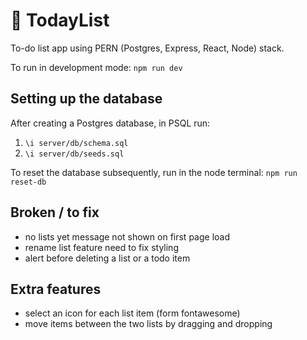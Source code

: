 # 📝 TodayList

To-do list app using PERN (Postgres, Express, React, Node) stack.

To run in development mode: `npm run dev`

## Setting up the database

After creating a Postgres database, in PSQL run:

1. `\i server/db/schema.sql`
2. `\i server/db/seeds.sql`

To reset the database subsequently, run in the node terminal: `npm run reset-db`

## Broken / to fix

- no lists yet message not shown on first page load
- rename list feature need to fix styling
- alert before deleting a list or a todo item

## Extra features

- select an icon for each list item (form fontawesome)
- move items between the two lists by dragging and dropping
